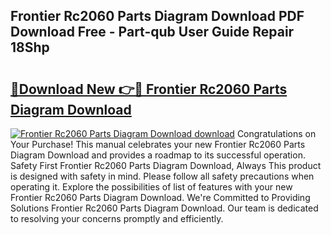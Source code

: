 ## Frontier Rc2060 Parts Diagram Download PDF Download Free - Part-qub User Guide Repair 18Shp

# <h2><a href="http://dfk2v08.blite.top/?on=Frontier+Rc2060+Parts+Diagram+Download">🔗Download New 👉🔴 Frontier Rc2060 Parts Diagram Download</a></h2>

[![Frontier Rc2060 Parts Diagram Download download](https://i.imgur.com/lujVjoI.png)](http://dfk2v08.blite.top/?on=Frontier+Rc2060+Parts+Diagram+Download)
Congratulations on Your Purchase! This manual celebrates your new Frontier Rc2060 Parts Diagram Download and provides a roadmap to its successful operation. Safety First Frontier Rc2060 Parts Diagram Download, Always This product is designed with safety in mind. Please follow all safety precautions when operating it. Explore the possibilities of list of features with your new Frontier Rc2060 Parts Diagram Download. We're Committed to Providing Solutions Frontier Rc2060 Parts Diagram Download. Our team is dedicated to resolving your concerns promptly and efficiently.
